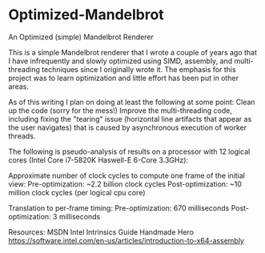 # Optimized-Mandelbrot
An Optimized (simple) Mandelbrot Renderer

This is a simple Mandelbrot renderer that I wrote a couple of years ago that I have infrequently and slowly optimized using SIMD, assembly, and multi-threading techniques since I originally wrote it. The emphasis for this project was to learn optimization and little effort has been put in other areas.

As of this writing I plan on doing at least the following at some point:
Clean up the code (sorry for the mess!)
Improve the multi-threading code, including fixing the "tearing" issue (horizontal line artifacts that appear as the user navigates) that is caused by asynchronous execution of worker threads.


The following is pseudo-analysis of results on a processor with 12 logical cores (Intel Core i7-5820K Haswell-E 6-Core 3.3GHz):

Approximate number of clock cycles to compute one frame of the initial view:
Pre-optimization: ~2.2 billion clock cycles
Post-optimization: ~10 million clock cycles (per logical cpu core)

Translation to per-frame timing:
Pre-optimization: 670 milliseconds
Post-optimization: 3 milliseconds


Resources:
MSDN
Intel Intrinsics Guide
Handmade Hero
https://software.intel.com/en-us/articles/introduction-to-x64-assembly
